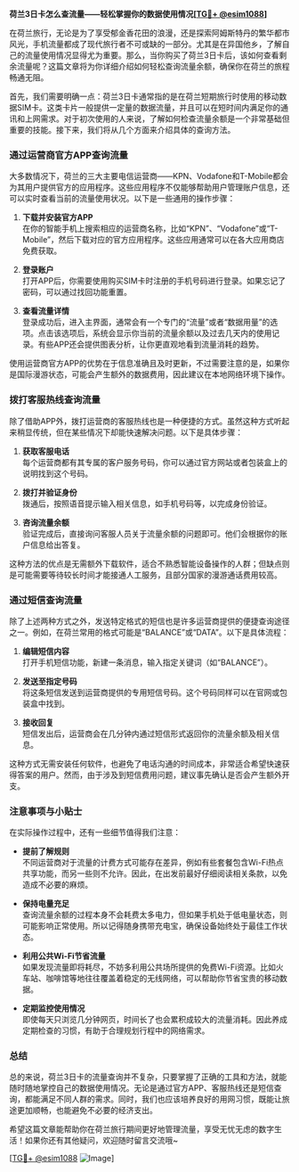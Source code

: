 **荷兰3日卡怎么查流量——轻松掌握你的数据使用情况[[TG💪+ @esim1088](https://t.me/s/esim1088)]**

在荷兰旅行，无论是为了享受郁金香花田的浪漫，还是探索阿姆斯特丹的繁华都市风光，手机流量都成了现代旅行者不可或缺的一部分。尤其是在异国他乡，了解自己的流量使用情况显得尤为重要。那么，当你购买了荷兰3日卡后，该如何查看剩余流量呢？这篇文章将为你详细介绍如何轻松查询流量余额，确保你在荷兰的旅程畅通无阻。

首先，我们需要明确一点：荷兰3日卡通常指的是在荷兰短期旅行时使用的移动数据SIM卡。这类卡片一般提供一定量的数据流量，并且可以在短时间内满足你的通讯和上网需求。对于初次使用的人来说，了解如何检查流量余额是一个非常基础但重要的技能。接下来，我们将从几个方面来介绍具体的查询方法。

### **通过运营商官方APP查询流量**

大多数情况下，荷兰的三大主要电信运营商——KPN、Vodafone和T-Mobile都会为其用户提供官方的应用程序。这些应用程序不仅能够帮助用户管理账户信息，还可以实时查看当前的流量使用状况。以下是一些通用的操作步骤：

1. **下载并安装官方APP**  
   在你的智能手机上搜索相应的运营商名称，比如“KPN”、“Vodafone”或“T-Mobile”，然后下载对应的官方应用程序。这些应用通常可以在各大应用商店免费获取。

2. **登录账户**  
   打开APP后，你需要使用购买SIM卡时注册的手机号码进行登录。如果忘记了密码，可以通过找回功能重置。

3. **查看流量详情**  
   登录成功后，进入主界面，通常会有一个专门的“流量”或者“数据用量”的选项。点击该选项后，系统会显示你当前的流量余额以及过去几天内的使用记录。有些APP还会提供图表分析，让你更直观地看到流量消耗的趋势。

使用运营商官方APP的优势在于信息准确且及时更新，不过需要注意的是，如果你是国际漫游状态，可能会产生额外的数据费用，因此建议在本地网络环境下操作。

### **拨打客服热线查询流量**

除了借助APP外，拨打运营商的客服热线也是一种便捷的方式。虽然这种方式听起来稍显传统，但在某些情况下却能快速解决问题。以下是具体步骤：

1. **获取客服电话**  
   每个运营商都有其专属的客户服务号码，你可以通过官方网站或者包装盒上的说明找到这个号码。

2. **拨打并验证身份**  
   拨通后，按照语音提示输入相关信息，如手机号码等，以完成身份验证。

3. **咨询流量余额**  
   验证完成后，直接询问客服人员关于流量余额的问题即可。他们会根据你的账户信息给出答复。

这种方法的优点是无需额外下载软件，适合不熟悉智能设备操作的人群；但缺点则是可能需要等待较长时间才能接通人工服务，且部分国家的漫游通话费用较高。

### **通过短信查询流量**

除了上述两种方式之外，发送特定格式的短信也是许多运营商提供的便捷查询途径之一。例如，在荷兰常用的格式可能是“BALANCE”或“DATA”。以下是具体流程：

1. **编辑短信内容**  
   打开手机短信功能，新建一条消息，输入指定关键词（如“BALANCE”）。

2. **发送至指定号码**  
   将这条短信发送到运营商提供的专用短信号码。这个号码同样可以在官网或包装盒中找到。

3. **接收回复**  
   短信发出后，运营商会在几分钟内通过短信形式返回你的流量余额及相关信息。

这种方式无需安装任何软件，也避免了电话沟通的时间成本，非常适合希望快速获得答案的用户。然而，由于涉及到短信费用问题，建议事先确认是否会产生额外开支。

### **注意事项与小贴士**

在实际操作过程中，还有一些细节值得我们注意：

- **提前了解规则**  
  不同运营商对于流量的计费方式可能存在差异，例如有些套餐包含Wi-Fi热点共享功能，而另一些则不允许。因此，在出发前最好仔细阅读相关条款，以免造成不必要的麻烦。

- **保持电量充足**  
  查询流量余额的过程本身不会耗费太多电力，但如果手机处于低电量状态，则可能影响正常使用。所以记得随身携带充电宝，确保设备始终处于最佳工作状态。

- **利用公共Wi-Fi节省流量**  
  如果发现流量即将耗尽，不妨多利用公共场所提供的免费Wi-Fi资源。比如火车站、咖啡馆等地往往覆盖着稳定的无线网络，可以帮助你节省宝贵的移动数据。

- **定期监控使用情况**  
  即使每天只浏览几分钟网页，时间长了也会累积成较大的流量消耗。因此养成定期检查的习惯，有助于合理规划行程中的网络需求。

### **总结**

总的来说，荷兰3日卡的流量查询并不复杂，只要掌握了正确的工具和方法，就能随时随地掌控自己的数据使用情况。无论是通过官方APP、客服热线还是短信查询，都能满足不同人群的需求。同时，我们也应该培养良好的用网习惯，既能让旅途更加顺畅，也能避免不必要的经济支出。

希望这篇文章能帮助你在荷兰旅行期间更好地管理流量，享受无忧无虑的数字生活！如果你还有其他疑问，欢迎随时留言交流哦~

[[TG💪+ @esim1088](https://t.me/s/esim1088) ![Image](https://i.postimg.cc/4NQfJmqS/Snipaste-2025-05-13-00-14-12.png)]
